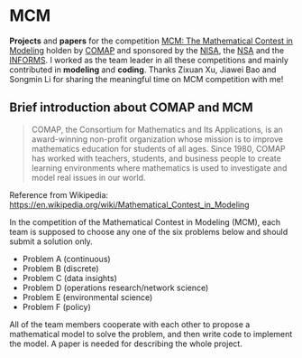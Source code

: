 # MCM
__Projects__ and __papers__ for the competition [MCM: The Mathematical Contest in Modeling](https://www.comap.com/undergraduate/contests/mcm/) holden by [COMAP](https://www.comap.com/about/who-we-are.html) and sponsored by the [NISA](https://en.wikipedia.org/wiki/Society_for_Industrial_and_Applied_Mathematics), the [NSA](https://en.wikipedia.org/wiki/NSA) and the [INFORMS](https://en.wikipedia.org/wiki/INFORMS). I worked as the team leader in all these competitions and mainly contributed in __modeling__ and __coding__. Thanks Zixuan Xu, Jiawei Bao and Songmin Li for sharing the meaningful time on MCM competition with me!

## Brief introduction about COMAP and MCM
> COMAP, the Consortium for Mathematics and Its Applications, is an award-winning non-profit organization whose mission is to improve mathematics education for students of all ages. Since 1980, COMAP has worked with teachers, students, and business people to create  learning environments where mathematics is used to investigate and model real issues in our world.

Reference from Wikipedia: <https://en.wikipedia.org/wiki/Mathematical_Contest_in_Modeling>

In the competition of the Mathematical Contest in Modeling (MCM), each team is supposed to choose any one of the six problems below and should submit a solution only. 
* Problem A (continuous)
* Problem B (discrete)
* Problem C (data insights)
* Problem D (operations research/network science)
* Problem E (environmental science)
* Problem F (policy)

All of the team members cooperate with each other to propose a mathematical model to solve the problem, and then write code to implement the model. A paper is needed for describing the whole project.
